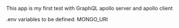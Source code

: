 This app is my first test with GraphQL apollo server and apollo client

.env variables to be defined:
MONGO_URI

